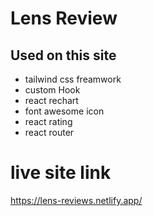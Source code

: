 # Lens Review 

## Used on this site
- tailwind css freamwork
- custom Hook
- react rechart
- font awesome icon
- react rating
- react router

# live site link
https://lens-reviews.netlify.app/